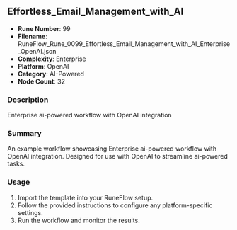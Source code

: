 ## Effortless_Email_Management_with_AI

- **Rune Number**: 99
- **Filename**: RuneFlow_Rune_0099_Effortless_Email_Management_with_AI_Enterprise_OpenAI.json
- **Complexity**: Enterprise
- **Platform**: OpenAI
- **Category**: AI-Powered
- **Node Count**: 32

### Description
Enterprise ai-powered workflow with OpenAI integration

### Summary
An example workflow showcasing Enterprise ai-powered workflow with OpenAI integration. Designed for use with OpenAI to streamline ai-powered tasks.

### Usage
1. Import the template into your RuneFlow setup.
2. Follow the provided instructions to configure any platform-specific settings.
3. Run the workflow and monitor the results.

